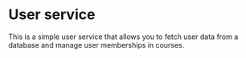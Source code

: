 # User service

This is a simple user service that allows you to fetch user data from a database and manage user memberships in courses.